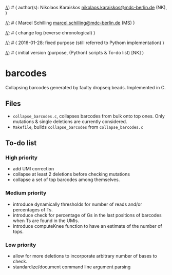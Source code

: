 
[//]: # (=====================)

[//]: # ( general information )

[//]: # (=====================)

[//]: # ( file:       README.md                                                                   )

[//]: # ( created:    2016-01-28                                                                  )

[//]: # ( author(s):  Nikolaos Karaiskos <nikolaos.karaiskos@mdc-berlin.de> (NK),                 )

[//]: # (             Marcel Schilling <marcel.schilling@mdc-berlin.de> (MS)                      )

[//]: # ( purpose:    automate building of C program for barcode collapsing for drop-seq data     )


[//]: # (====================================)

[//]: # ( change log (reverse chronological) )

[//]: # (====================================)

[//]: # ( 2016-01-28: fixed purpose (still referred to Pythom implementation)                      )

[//]: # (             replaced Python scripts by C program files / added Markdown 'comments' as    )

[//]: # (             per http://stackoverflow.com/a/32190021 [MS]                                 )

[//]: # (             initial version (purpose, (Python) scripts & To-do list) [NK]                )


[//]: # (==========)

[//]: # ( document )

[//]: # (==========)

# barcodes
Collapsing barcodes generated by faulty dropseq beads.
Implemented in C.

## Files
* `collapse_barcodes.c`, collapses barcodes from bulk onto top ones.
Only mutations & single deletions are currently considered.
* `Makefile`, builds `collapse_barcodes` from `collapse_barcodes.c`

## To-do list
### High priority
* add UMI correction
* collapse at least 2 deletions before checking mutations
* collapse a set of top barcodes among themselves.

### Medium priority
* introduce dynamically thresholds for number of reads and/or percentages of Ts.
* introduce check for percentage of Gs in the last positions of barcodes when Ts are found in the
UMIs.
* introduce computeKnee function to have an estimate of the number of tops.

### Low priority
* allow for more deletions to incorporate arbitrary
number of bases to check.
* standardize/document command line argument parsing
